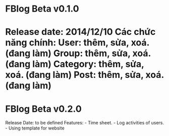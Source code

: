 FBlog Beta v0.1.0
=====
Release date: 2014/12/10
Các chức năng chính:
	User: thêm, sửa, xoá. (đang làm)
	Group: thêm, sửa, xoá. (đang làm)
	Category: thêm, sửa, xoá. (đang làm)
	Post: thêm, sửa, xoá. (đang làm)
=====
FBlog Beta v0.2.0
=====
Release Date: to be defined
Features:
	- Time sheet.
	- Log activities of users.
	- Using template for website
